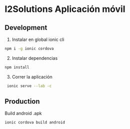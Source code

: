 # I2Solutions Aplicación móvil

## Development

1. Instalar en global ionic cli

```sh
npm i -g ionic cordova
```

2. Instalar dependencias

```sh
npm install
```

3. Correr la aplicación

```sh
 ionic serve --lab -c
```

## Production

 Build android .apk

```sh
ionic cordova build android
```

